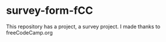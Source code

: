 # survey-form-fCC
This repository has a project, a survey project. I made thanks to freeCodeCamp.org
